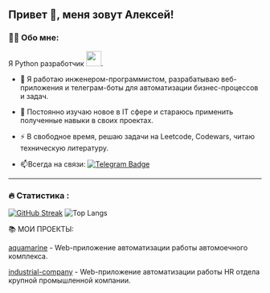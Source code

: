 ## Привет 👋, меня зовут Алексей!

<!--
**SwedL/SwedL** is a ✨ _special_ ✨ repository because its `README.md` (this file) appears on your GitHub profile.

Here are some ideas to get you started:

- 🔭 I’m currently working on ...
- 🌱 I’m currently learning ...
- 👯 I’m looking to collaborate on ...
- 🤔 I’m looking for help with ...
- 💬 Ask me about ...
- 📫 How to reach me: ...
- 😄 Pronouns: ...
- ⚡ Fun fact: ...
-->

### :man_technologist: Обо мне:
Я Python разработчик <img src="https://media.giphy.com/media/m6pvmOSXuTEPaKFWBz/giphy.gif" width="30">.
- :telescope: Я работаю инженером-программистом, разрабатываю веб-приложения и телеграм-боты для автоматизации бизнес-процессов и задач.

- :seedling: Постоянно изучаю новое в IT сфере и стараюсь применить полученные навыки в своих проектах.

- :zap: В свободное время, решаю задачи на Leetcode, Codewars, читаю техническую литературу.

- :mailbox:Всегда на связи: [![Telegram Badge](https://img.shields.io/badge/-@swed555-blue?style=flat&logo=Telegram&logoColor=white)](https://t.me/swed555)

---

### :fire: Статистика :
[![GitHub Streak](https://github-readme-streak-stats.herokuapp.com?user=swedl&theme=github-dark-blue&hide_border=true)](https://git.io/streak-stats)
![Top Langs](https://github-readme-stats.vercel.app/api/top-langs/?username=swedl&theme=github_dark&hide_border=true&layout=compact)

:books: МОИ ПРОЕКТЫ:

<a href="https://github.com/SwedL/aquamarine">aquamarine</a> - Web-приложение автоматизации работы автомоечного комплекса.

<a href="https://github.com/SwedL/industrial-company">industrial-company</a> - Web-приложение автоматизации работы HR отдела крупной промышленной компании.
